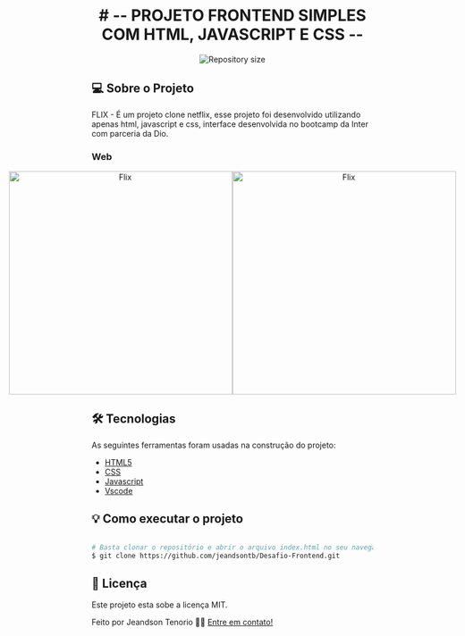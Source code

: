 <h1 align="center">
    # -- PROJETO FRONTEND SIMPLES COM HTML, JAVASCRIPT E CSS --
</h1>

<p align="center">
  <img alt="Repository size" src="https://img.shields.io/static/v1?label=Last%20commit&message=January&color=yellowgreen&style=for-the-badge&logo=Slack">
</p>

## 💻 Sobre o Projeto

FLIX - É um projeto clone netflix, esse projeto foi desenvolvido utilizando apenas html, javascript e css, interface desenvolvida no bootcamp da Inter com parceria da Dio.

### Web

<p align="center" style="display: flex; align-items: flex-start; justify-content: center;">
  <img alt="Flix" title="#Flix" src="" width="400px">

  <img alt="Flix" title="#Flix" src="" width="400px">
</p>

## 🛠 Tecnologias

As seguintes ferramentas foram usadas na construção do projeto:


- [HTML5][style]
- [CSS][style]
- [Javascript][script]
- [Vscode][vscode]

## 💡 Como executar o projeto

```bash

# Basta clonar o repositório e abrir o arquivo index.html no seu navegador
$ git clone https://github.com/jeandsontb/Desafio-Frontend.git

```

## 📝 Licença

Este projeto esta sobe a licença MIT.

Feito por Jeandson Tenorio 👋🏽 [Entre em contato!](https://www.linkedin.com/in/jeandson/)

[style]: https://www.maujor.com/tutorial/css3-html5-modernizr.php
[script]: https://devdocs.io/javascript/
[vscode]: https://code.visualstudio.com/
